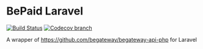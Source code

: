 # BePaid Laravel
[![Build Status](https://travis-ci.com/Jack-Walter-Smith/bepaid-laravel.svg?branch=master)](https://travis-ci.com/Jack-Walter-Smith/bepaid-laravel)
[![Codecov branch](https://img.shields.io/codecov/c/github/Jack-Walter-Smith/bepaid-laravel/master.svg?style=flat-square)](https://codecov.io/github/Jack-Walter-Smith/bepaid-laravel)

A wrapper of https://github.com/begateway/begateway-api-php for Laravel
